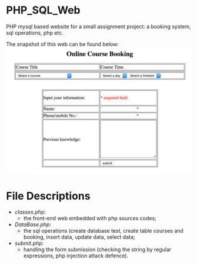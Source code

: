 # PHP_SQL_Web
PHP mysql based website for a small assignment project: a booking system, sql operations, php etc.

The snapshot of this web can be found below:
![Alt text](website.png "PHP-based Booking System")


# File Descriptions
* *classes.php*: 
  - the front-end web embedded with php sources codes;
* *DataBase.php*: 
  - the sql operations (create database test, create table courses and booking, insert data, update data, select data;
* *submit.php*: 
  - handling the form submission (checking the string by regular expressions, php injection attack defence).
